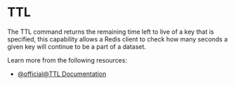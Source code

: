 # TTL

The TTL command returns the remaining time left to live of a key that is specified, this capability allows a Redis client to check how many seconds a given key will continue to be a part of a dataset.

Learn more from the following resources:

- [@official@TTL Documentation](https://redis.io/docs/latest/commands/ttl/)